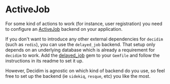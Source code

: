# ActiveJob

For some kind of actions to work (for instance, user registration) you need to configure an [ActiveJob](http://edgeguides.rubyonrails.org/active_job_basics.html) backend on your application.

If you don't want to introduce any other external dependencies for `decidim` (such as `redis`), you can use the `delayed_job` backend. That setup only depends on an underlying database which is already a requirement for `decidim` to work. Add the [delayed_job](https://github.com/collectiveidea/delayed_job/) gem to your `Gemfile` and follow the instructions in its readme to set it up.

However, Decidim is agnostic on which kind of backend do you use, so feel free to set up the backend (ie `sidekiq`, `resque`, etc) you like the most.
